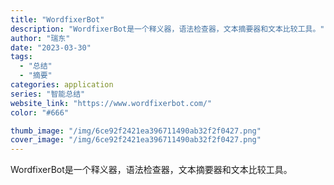 ```yaml
---
title: "WordfixerBot"
description: "WordfixerBot是一个释义器，语法检查器，文本摘要器和文本比较工具。"
author: "瑞东"
date: "2023-03-30"
tags:
  - "总结"
  - "摘要"
categories: application
series: "智能总结"
website_link: "https://www.wordfixerbot.com/"
color: "#666"

thumb_image: "/img/6ce92f2421ea396711490ab32f2f0427.png"
cover_image: "/img/6ce92f2421ea396711490ab32f2f0427.png"
---
```


WordfixerBot是一个释义器，语法检查器，文本摘要器和文本比较工具。